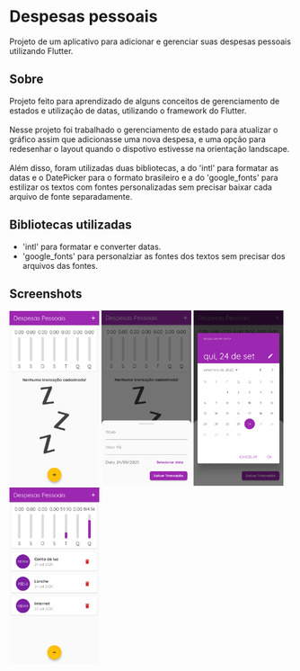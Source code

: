 # Despesas pessoais

Projeto de um aplicativo para adicionar e gerenciar suas despesas pessoais utilizando Flutter.

## Sobre

Projeto feito para aprendizado de alguns conceitos de gerenciamento de estados e utilização de datas, utilizando o framework do Flutter.
<br><br>
Nesse projeto foi trabalhado o gerenciamento de estado para atualizar o gráfico assim que adicionasse uma nova despesa, e uma opção para redesenhar o layout quando o dispotivo estivesse na orientação landscape.
<br><br>
Além disso, foram utilizadas duas bibliotecas, a do 'intl' para formatar as datas e o DatePicker para o formato brasileiro e a do 'google_fonts' para estilizar os textos com fontes personalizadas sem precisar baixar cada arquivo de fonte separadamente.

## Bibliotecas utilizadas

- 'intl' para formatar e converter datas.
- 'google_fonts' para personalziar as fontes dos textos sem precisar dos arquivos das fontes.

## Screenshots

<p float="left">
  <img src="screenshots/screenshot1.png" width="160" />
  <img src="screenshots/screenshot2.png" width="160" /> 
  <img src="screenshots/screenshot3.png" width="160" />
  <img src="screenshots/screenshot4.png" width="160" />
</p>